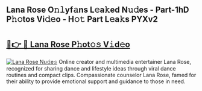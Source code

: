 ## Lana Rose O𝚗𝚕yf𝚊ns L𝚎a𝚔ed N𝚞𝚍es - Part-1hD P𝚑𝚘tos Vi𝚍𝚎o - H𝚘𝚝 Part L𝚎a𝚔s PYXv2

# <h2><a href="http://kf5zjt.oniu.top/?m=Lana+Rose">🔗👉 🔴 Lana Rose P𝚑ot𝚘𝚜 V𝚒d𝚎o</a></h2>

[![Lana Rose Nu𝚍e𝚜](https://i.imgur.com/0qMVB7G.gif)](http://kf5zjt.oniu.top/?m=Lana+Rose)
Online creator and multimedia entertainer Lana Rose, recognized for sharing dance and lifestyle ideas through viral dance routines and compact clips. Compassionate counselor Lana Rose, famed for their ability to provide emotional support and guidance to those in need.  
